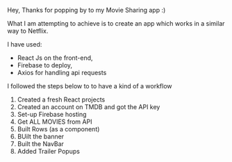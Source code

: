 Hey, Thanks for popping by to my Movie Sharing app :)

What I am attempting to achieve is to create an app which works in a similar way to Netflix.

I have used:

- React Js on the front-end,
- Firebase to deploy,
- Axios for handling api requests

I followed the steps below to to have a kind of a workflow

1. Created a fresh React projects
2. Created an account on TMDB and got the API key
3. Set-up Firebase hosting
4. Get ALL MOVIES from API
5. Built Rows (as a component)
6. BUilt the banner
7. Built the NavBar
8. Added Trailer Popups
